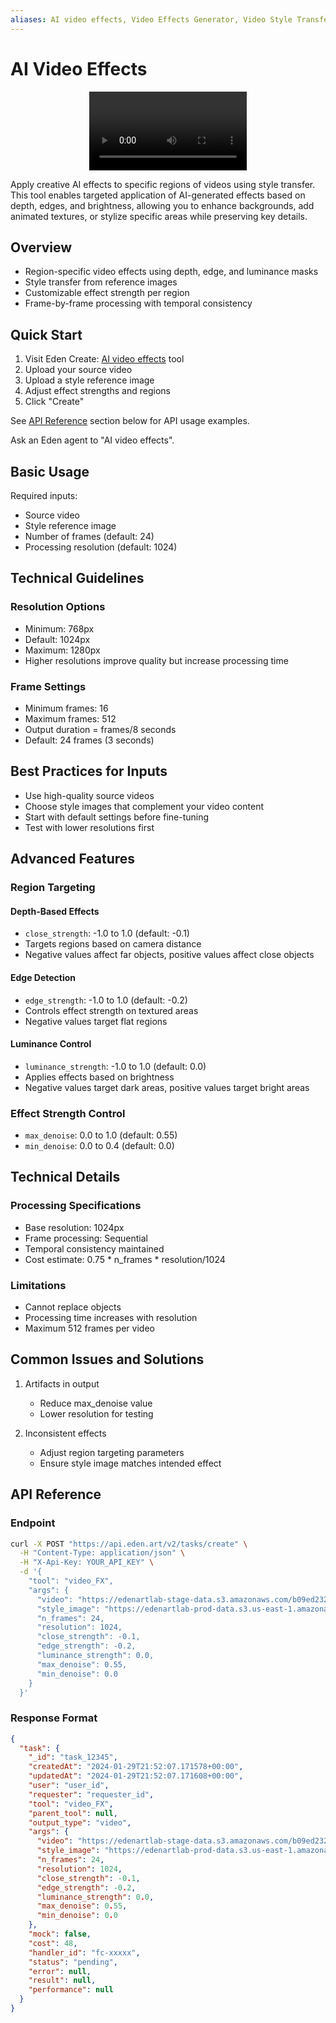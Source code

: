```yaml
---
aliases: AI video effects, Video Effects Generator, Video Style Transfer
---
```


# AI Video Effects
<div align="center">
<video width="50%" controls>
            <source src="https://edenartlab-prod-data.s3.us-east-1.amazonaws.com/app/video_FX_thumbnail.mp4" type="video/mp4" />
            </video>
</div>


Apply creative AI effects to specific regions of videos using style transfer. This tool enables targeted application of AI-generated effects based on depth, edges, and brightness, allowing you to enhance backgrounds, add animated textures, or stylize specific areas while preserving key details.

## Overview

- Region-specific video effects using depth, edge, and luminance masks
- Style transfer from reference images
- Customizable effect strength per region
- Frame-by-frame processing with temporal consistency

## Quick Start

1. Visit Eden Create: [AI video effects](https://beta.eden.art/create/video_FX) tool
2. Upload your source video
3. Upload a style reference image
4. Adjust effect strengths and regions
5. Click "Create"

See [API Reference](#api-reference) section below for API usage examples.

Ask an Eden agent to "AI video effects".

## Basic Usage

Required inputs:
- Source video
- Style reference image
- Number of frames (default: 24)
- Processing resolution (default: 1024)

## Technical Guidelines

### Resolution Options
- Minimum: 768px
- Default: 1024px
- Maximum: 1280px
- Higher resolutions improve quality but increase processing time

### Frame Settings
- Minimum frames: 16
- Maximum frames: 512
- Output duration = frames/8 seconds
- Default: 24 frames (3 seconds)

## Best Practices for Inputs

- Use high-quality source videos
- Choose style images that complement your video content
- Start with default settings before fine-tuning
- Test with lower resolutions first

## Advanced Features

### Region Targeting

#### Depth-Based Effects
- `close_strength`: -1.0 to 1.0 (default: -0.1)
- Targets regions based on camera distance
- Negative values affect far objects, positive values affect close objects

#### Edge Detection
- `edge_strength`: -1.0 to 1.0 (default: -0.2)
- Controls effect strength on textured areas
- Negative values target flat regions

#### Luminance Control
- `luminance_strength`: -1.0 to 1.0 (default: 0.0)
- Applies effects based on brightness
- Negative values target dark areas, positive values target bright areas

### Effect Strength Control
- `max_denoise`: 0.0 to 1.0 (default: 0.55)
- `min_denoise`: 0.0 to 0.4 (default: 0.0)

## Technical Details

### Processing Specifications
- Base resolution: 1024px
- Frame processing: Sequential
- Temporal consistency maintained
- Cost estimate: 0.75 * n_frames * resolution/1024

### Limitations
- Cannot replace objects
- Processing time increases with resolution
- Maximum 512 frames per video

## Common Issues and Solutions

1. Artifacts in output
   - Reduce max_denoise value
   - Lower resolution for testing
   
2. Inconsistent effects
   - Adjust region targeting parameters
   - Ensure style image matches intended effect

## API Reference

### Endpoint
```bash
curl -X POST "https://api.eden.art/v2/tasks/create" \
  -H "Content-Type: application/json" \
  -H "X-Api-Key: YOUR_API_KEY" \
  -d '{
    "tool": "video_FX",
    "args": {
      "video": "https://edenartlab-stage-data.s3.amazonaws.com/b09ed23211a88017430bd687b1989dcd41f18222343fcd8f133f7cda489100b0.mp4",
      "style_image": "https://edenartlab-prod-data.s3.us-east-1.amazonaws.com/bb88e857586a358ce3f02f92911588207fbddeabff62a3d6a479517a646f053c.jpg",
      "n_frames": 24,
      "resolution": 1024,
      "close_strength": -0.1,
      "edge_strength": -0.2,
      "luminance_strength": 0.0,
      "max_denoise": 0.55,
      "min_denoise": 0.0
    }
  }'
```

### Response Format
```json
{
  "task": {
    "_id": "task_12345",
    "createdAt": "2024-01-29T21:52:07.171578+00:00",
    "updatedAt": "2024-01-29T21:52:07.171608+00:00",
    "user": "user_id",
    "requester": "requester_id",
    "tool": "video_FX",
    "parent_tool": null,
    "output_type": "video",
    "args": {
      "video": "https://edenartlab-stage-data.s3.amazonaws.com/b09ed23211a88017430bd687b1989dcd41f18222343fcd8f133f7cda489100b0.mp4",
      "style_image": "https://edenartlab-prod-data.s3.us-east-1.amazonaws.com/bb88e857586a358ce3f02f92911588207fbddeabff62a3d6a479517a646f053c.jpg",
      "n_frames": 24,
      "resolution": 1024,
      "close_strength": -0.1,
      "edge_strength": -0.2,
      "luminance_strength": 0.0,
      "max_denoise": 0.55,
      "min_denoise": 0.0
    },
    "mock": false,
    "cost": 48,
    "handler_id": "fc-xxxxx",
    "status": "pending",
    "error": null,
    "result": null,
    "performance": null
  }
}
```